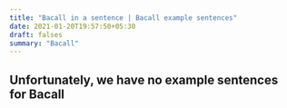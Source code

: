 ```yaml
---
title: "Bacall in a sentence | Bacall example sentences"
date: 2021-01-20T19:57:50+05:30
draft: falses
summary: "Bacall"
---
```

## Unfortunately, we have no example sentences for Bacall                 
